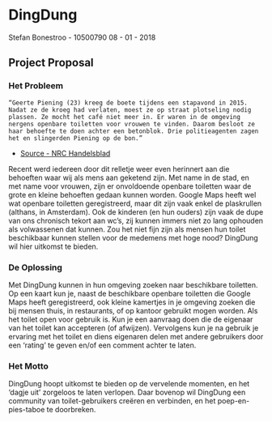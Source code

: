 # DingDung
Stefan Bonestroo - 10500790
08 - 01 - 2018

## Project Proposal

### Het Probleem
```
“Geerte Piening (23) kreeg de boete tijdens een stapavond in 2015. Nadat ze de kroeg had verlaten, moest ze op straat plotseling nodig plassen. Ze mocht het café niet meer in. Er waren in de omgeving nergens openbare toiletten voor vrouwen te vinden. Daarom besloot ze haar behoefte te doen achter een betonblok. Drie politieagenten zagen het en slingerden Piening op de bon.”
``` 
- [Source - NRC Handelsblad](https://www.nrc.nl/nieuws/2017/09/18/rechter-handhaaft-boete-voor-wildplassen-a1573866)

Recent werd iedereen door dit relletje weer even herinnert aan die behoeften waar wij als mens aan geketend zijn. Met name in de stad, en met name voor vrouwen, zijn er onvoldoende openbare toiletten waar de grote en kleine behoeften gedaan kunnen worden. Google Maps heeft wel wat openbare toiletten geregistreerd, maar dit zijn vaak enkel de plaskrullen (althans, in Amsterdam). Ook de kinderen (en hun ouders) zijn vaak de dupe van ons chronisch tekort aan wc’s, zij kunnen immers niet zo lang ophouden als volwassenen dat kunnen. Zou het niet fijn zijn als mensen hun toilet beschikbaar kunnen stellen voor de medemens met hoge nood? DingDung wil hier uitkomst te bieden.

### De Oplossing

Met DingDung kunnen in hun omgeving zoeken naar beschikbare toiletten. Op een kaart kun je, naast de beschikbare openbare toiletten die Google Maps heeft geregistreerd, ook kleine kamertjes in je omgeving zoeken die bij mensen thuis, in restaurants, of op kantoor gebruikt mogen worden. Als het toilet open voor gebruik is. Kun je een aanvraag doen die de eigenaar van het toilet kan accepteren (of afwijzen). Vervolgens kun je na gebruik je ervaring met het toilet en diens eigenaren delen met andere gebruikers door een ‘rating’ te geven en/of een comment achter te laten.

### Het Motto

DingDung hoopt uitkomst te bieden op de vervelende momenten, en het ‘dagje uit’ zorgeloos te laten verlopen. Daar bovenop wil DingDung een community van toilet-gebruikers creëren en verbinden, en het poep-en-pies-taboe te doorbreken.

